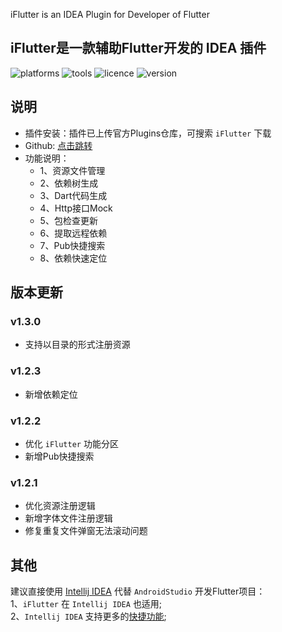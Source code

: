 <!-- Plugin description -->
iFlutter is an IDEA Plugin for Developer of Flutter
<!-- Plugin description end -->

## iFlutter是一款辅助Flutter开发的 IDEA 插件

![platforms](https://img.shields.io/badge/platforms-macos%20%7C%20windows%20%7C%20linux-blue) ![tools](https://img.shields.io/badge/idea-intellij_IDEA%20%7C%20AndroidStudio-blue) ![licence](https://img.shields.io/badge/licence-MIT-blue) ![version](https://img.shields.io/badge/version-v1.3.0-blue)

## 说明
- 插件安装：插件已上传官方Plugins仓库，可搜索 `iFlutter` 下载
- Github: [点击跳转](https://github.com/YangLang116/iFlutter)
- 功能说明：
  - 1、资源文件管理
  - 2、依赖树生成
  - 3、Dart代码生成
  - 4、Http接口Mock
  - 5、包检查更新
  - 6、提取远程依赖
  - 7、Pub快捷搜索
  - 8、依赖快速定位

## 版本更新
### v1.3.0
- 支持以目录的形式注册资源

### v1.2.3
- 新增依赖定位

### v1.2.2
- 优化 `iFlutter` 功能分区
- 新增Pub快捷搜索

### v1.2.1
- 优化资源注册逻辑
- 新增字体文件注册逻辑
- 修复重复文件弹窗无法滚动问题

## 其他
建议直接使用 [Intellij IDEA](https://www.jetbrains.com/idea/) 代替 `AndroidStudio` 开发Flutter项目：  
1、`iFlutter` 在 `Intellij IDEA` 也适用;  
2、`Intellij IDEA` 支持更多的[快捷功能](https://medium.com/flutter-community/flutter-ide-shortcuts-for-faster-development-2ef45c51085b);
